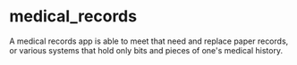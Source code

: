 # medical_records
A medical records app is able to meet that need and replace paper records, or various systems that hold only bits and pieces of one's medical history.

